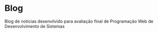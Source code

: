 # Blog
Blog de noticias desenvilvido para avaliação final de Programação Web de Desenvolvimento de Sistemas
